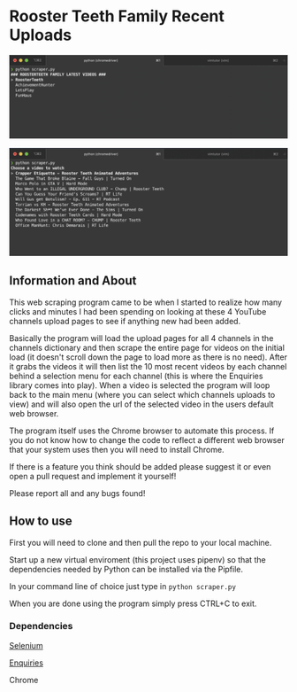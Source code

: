 # Rooster Teeth Family Recent Uploads

![Main Menu](/ghimages/mainmenu.png)

![Video Selection](/ghimages/videoselection.png)

## Information and About

This web scraping program came to be when I started to realize how many clicks and minutes I had been spending on looking at these 4 YouTube channels upload pages to see if anything new had been added.

Basically the program will load the upload pages for all 4 channels in the channels dictionary and then scrape the entire page for videos on the initial load (it doesn't scroll down the page to load more as there is no need). After it grabs the videos it will then list the 10 most recent videos by each channel behind a selection menu for each channel (this is where the Enquiries library comes into play). When a video is selected the program will loop back to the main menu (where you can select which channels uploads to view) and will also open the url of the selected video in the users default web browser.

The program itself uses the Chrome browser to automate this process. If you do not know how to change the code to reflect a different web browser that your system uses then you will need to install Chrome.

If there is a feature you think should be added please suggest it or even open a pull request and implement it yourself!

Please report all and any bugs found!

## How to use

First you will need to clone and then pull the repo to your local machine.

Start up a new virtual enviroment (this project uses pipenv) so that the dependencies needed by Python can be installed via the Pipfile.

In your command line of choice just type in `python scraper.py`

When you are done using the program simply press CTRL+C to exit.

### Dependencies

[Selenium](https://selenium-python.readthedocs.io/index.html)

[Enquiries](https://gitlab.com/facingBackwards/enquiries)

Chrome
